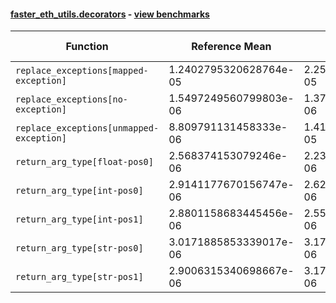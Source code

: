 #### [faster_eth_utils.decorators](https://github.com/BobTheBuidler/faster-eth-utils/blob/master/faster_eth_utils/decorators.py) - [view benchmarks](https://github.com/BobTheBuidler/faster-eth-utils/blob/master/benchmarks/test_decorators_benchmarks.py)

| Function | Reference Mean | Faster Mean | % Change | Speedup (%) | x Faster | Faster |
|----------|---------------|-------------|----------|-------------|----------|--------|
| `replace_exceptions[mapped-exception]` | 1.2402795320628764e-05 | 2.257456828292827e-05 | -82.01% | -45.06% | 0.55x | ❌ |
| `replace_exceptions[no-exception]` | 1.5497249560799803e-06 | 1.3726631773593524e-06 | 11.43% | 12.90% | 1.13x | ✅ |
| `replace_exceptions[unmapped-exception]` | 8.809791131458333e-06 | 1.412285432080547e-05 | -60.31% | -37.62% | 0.62x | ❌ |
| `return_arg_type[float-pos0]` | 2.568374153079246e-06 | 2.2334155744159716e-06 | 13.04% | 15.00% | 1.15x | ✅ |
| `return_arg_type[int-pos0]` | 2.9141177670156747e-06 | 2.622664910982216e-06 | 10.00% | 11.11% | 1.11x | ✅ |
| `return_arg_type[int-pos1]` | 2.8801158683445456e-06 | 2.5594894025032813e-06 | 11.13% | 12.53% | 1.13x | ✅ |
| `return_arg_type[str-pos0]` | 3.0171885853339017e-06 | 3.174804072791977e-06 | -5.22% | -4.96% | 0.95x | ❌ |
| `return_arg_type[str-pos1]` | 2.9006315340698667e-06 | 3.179452630093257e-06 | -9.61% | -8.77% | 0.91x | ❌ |
